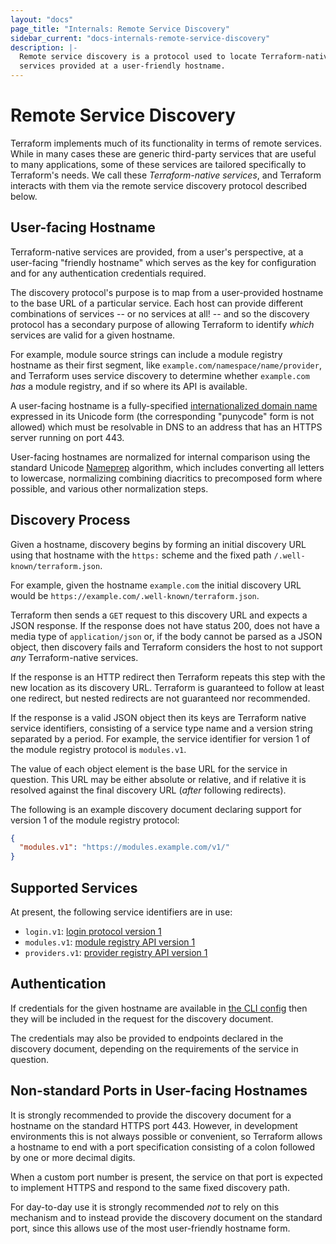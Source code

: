 ```yaml
---
layout: "docs"
page_title: "Internals: Remote Service Discovery"
sidebar_current: "docs-internals-remote-service-discovery"
description: |-
  Remote service discovery is a protocol used to locate Terraform-native
  services provided at a user-friendly hostname.
---
```


# Remote Service Discovery

Terraform implements much of its functionality in terms of remote services.
While in many cases these are generic third-party services that are useful
to many applications, some of these services are tailored specifically to
Terraform's needs. We call these _Terraform-native services_, and Terraform
interacts with them via the remote service discovery protocol described below.

## User-facing Hostname

Terraform-native services are provided, from a user's perspective, at a
user-facing "friendly hostname" which serves as the key for configuration and
for any authentication credentials required.

The discovery protocol's purpose is to map from a user-provided hostname to
the base URL of a particular service. Each host can provide different
combinations of services -- or no services at all! -- and so the discovery
protocol has a secondary purpose of allowing Terraform to identify _which_
services are valid for a given hostname.

For example, module source strings can include a module registry hostname
as their first segment, like `example.com/namespace/name/provider`, and
Terraform uses service discovery to determine whether `example.com` _has_
a module registry, and if so where its API is available.

A user-facing hostname is a fully-specified
[internationalized domain name](https://en.wikipedia.org/wiki/Internationalized_domain_name)
expressed in its Unicode form (the corresponding "punycode" form is not allowed)
which must be resolvable in DNS to an address that has an HTTPS server running
on port 443.

User-facing hostnames are normalized for internal comparison using the
standard Unicode [Nameprep](https://en.wikipedia.org/wiki/Nameprep) algorithm,
which includes converting all letters to lowercase, normalizing combining
diacritics to precomposed form where possible, and various other normalization
steps.

## Discovery Process

Given a hostname, discovery begins by forming an initial discovery URL
using that hostname with the `https:` scheme and the fixed path
`/.well-known/terraform.json`.

For example, given the hostname `example.com` the initial discovery URL
would be `https://example.com/.well-known/terraform.json`.

Terraform then sends a `GET` request to this discovery URL and expects a
JSON response. If the response does not have status 200, does not have a media
type of `application/json` or, if the body cannot be parsed as a JSON object,
then discovery fails and Terraform considers the host to not support _any_
Terraform-native services.

If the response is an HTTP redirect then Terraform repeats this step with the
new location as its discovery URL. Terraform is guaranteed to follow at least
one redirect, but nested redirects are not guaranteed nor recommended.

If the response is a valid JSON object then its keys are Terraform native
service identifiers, consisting of a service type name and a version string
separated by a period. For example, the service identifier for version 1 of
the module registry protocol is `modules.v1`.

The value of each object element is the base URL for the service in question.
This URL may be either absolute or relative, and if relative it is resolved
against the final discovery URL (_after_ following redirects).

The following is an example discovery document declaring support for
version 1 of the module registry protocol:

```json
{
  "modules.v1": "https://modules.example.com/v1/"
}
```

## Supported Services

At present, the following service identifiers are in use:

* `login.v1`: [login protocol version 1](/docs/commands/login.html#protocol-v1)
* `modules.v1`: [module registry API version 1](module-registry-protocol.html)
* `providers.v1`: [provider registry API version 1](provider-registry-protocol.html)

## Authentication

If credentials for the given hostname are available in
[the CLI config](/docs/commands/cli-config.html) then they will be included
in the request for the discovery document.

The credentials may also be provided to endpoints declared in the discovery
document, depending on the requirements of the service in question.

## Non-standard Ports in User-facing Hostnames

It is strongly recommended to provide the discovery document for a hostname
on the standard HTTPS port 443. However, in development environments this is
not always possible or convenient, so Terraform allows a hostname to end
with a port specification consisting of a colon followed by one or more
decimal digits.

When a custom port number is present, the service on that port is expected to
implement HTTPS and respond to the same fixed discovery path.

For day-to-day use it is strongly recommended _not_ to rely on this mechanism
and to instead provide the discovery document on the standard port, since this
allows use of the most user-friendly hostname form.
